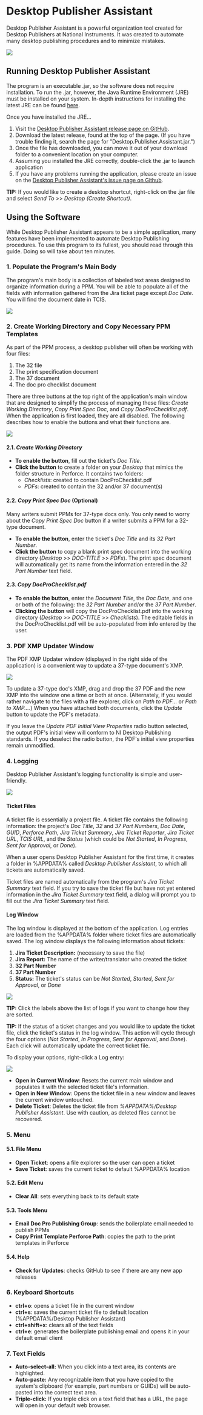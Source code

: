 # Desktop Publisher Assistant

Desktop Publisher Assistant is a powerful organization tool created for Desktop Publishers at National Instruments. It was created to automate many desktop publishing procedures and to minimize mistakes.

![](readme-images/main-application.PNG)

## Running Desktop Publisher Assistant

The program is an executable .jar, so the software does not require installation. To run the .jar, however, the Java Runtime Environment (JRE) must be installed on your system. In-depth instructions for installing the latest JRE can be found [here](https://docs.oracle.com/goldengate/1212/gg-winux/GDRAD/java.htm#BGBFJHAB).

Once you have installed the JRE...

1. Visit the [Desktop Publisher Assistant release page on GitHub](https://github.com/alexporrello/DesktopPublisherAssistant/releases).
2. Download the latest release, found at the top of the page. (If you have trouble finding it, search the page for "Desktop.Publisher.Assistant.jar.")
3. Once the file has downloaded, you can move it out of your download folder to a convenient location on your computer.
4. Assuming you installed the JRE correctly, double-click the .jar to launch application 
5. If you have any problems running the application, please create an issue on the [Desktop Publisher Assistant's issue page on Github](https://github.com/alexporrello/DesktopPublisherAssistant/issues).

**TIP:** If you would like to create a desktop shortcut, right-click on the .jar file and select *Send To* >> *Desktop (Create Shortcut)*.

## Using the Software

While Desktop Publisher Assistant appears to be a simple application, many features have been implemented to automate Desktop Publishing procedures. To use this program to its fullest, you should read through this guide. Doing so will take about ten minutes.

### 1. Populate the Program's Main Body

The program's main body is a collection of labeled text areas designed to organize information during a PPM. You will be able to populate all of the fields with information gathered from the Jira ticket page except _Doc Date_. You will find the document date in TCIS.

![](readme-images/main-body.PNG)

### 2. Create Working Directory and Copy Necessary PPM Templates

As part of the PPM process, a desktop publisher will often be working with four files:

1. The 32 file
2. The print specification document
3. The 37 document
4. The doc pro checklist document

There are three buttons at the top right of the application's main window that are designed to simplify the process of managing these files: _Create Working Directory_, _Copy Print Spec Doc_, and _Copy DocProChecklist.pdf_. When the application is first loaded, they are all disabled. The following describes how to enable the buttons and what their functions are.

![](readme-images/buttons.PNG)

#### 2.1. _Create Working Directory_

* **To enable the button**, fill out the ticket's _Doc Title_.
* **Click the button** to create a folder on your _Desktop_ that mimics the folder structure in Perforce. It contains two folders:
    * _Checklists_: created to contain DocProChecklist.pdf
    * _PDFs_: created to contain the 32 and/or 37 document(s)

#### 2.2. _Copy Print Spec Doc_ (Optional)

Many writers submit PPMs for 37-type docs only. You only need to worry about the _Copy Print Spec Doc_ button if a writer submits a PPM for a 32-type document.

* **To enable the button**, enter the ticket's _Doc Title_ and its _32 Part Number_.
* **Click the button** to copy a blank print spec document into the working directory (_Desktop_ >> _DOC-TITLE_ >> _PDFs_). The print spec document will automatically get its name from the information entered in the _32 Part Number_ text field.

#### 2.3. _Copy DocProChecklist.pdf_

* **To enable the button**, enter the _Document Title_, the _Doc Date_, and one or both of the following: the _32 Part Number_ and/or the _37 Part Number_.
* **Clicking the button** will copy the DocProChecklist.pdf into the working directory (_Desktop_ >> _DOC-TITLE_ >> _Checklists_). The editable fields in the DocProChecklist.pdf will be auto-populated from info entered by the user.

### 3. PDF XMP Updater Window

The PDF XMP Updater window (displayed in the right side of the application) is a convenient way to update a 37-type document's XMP.

![](readme-images/xmp-updater.PNG)

To update a 37-type doc's XMP, drag and drop the 37 PDF and the new XMP into the window one a time or both at once. (Alternately, if you would rather navigate to the files with a file explorer, click on _Path to PDF..._ or _Path to XMP..._.) When you have attached both documents, click the _Update_ button to update the PDF's metadata.

If you leave the _Update PDF Initial View Properties_ radio button selected, the output PDF's initial view will conform to NI Desktop Publishing standards. If you deselect the radio button, the PDF's initial view properties remain unmodified.

### 4. Logging

Desktop Publisher Assistant's logging functionality is simple and user-friendly. 

![](readme-images/log.PNG)

#### Ticket Files

A ticket file is essentially a project file. A ticket file contains the following information: the project's _Doc Title_, _32_ and _37 Part Numbers_, _Doc Date_, _GUID_, _Perforce Path_, _Jira Ticket Summary_, _Jira Ticket Reporter_, _Jira Ticket URL_, _TCIS URL_, and the _Status_ (which could be _Not Started_, _In Progress_, _Sent for Approval_, or _Done_).

When a user opens Desktop Publisher Assistant for the first time, it creates a folder in %APPDATA% called _Desktop Publisher Assistant_, to which all tickets are automatically saved. 

Ticket files are named automatically from the program's _Jira Ticket Summary_ text field. If you try to save the ticket file but have not yet entered information in the _Jira Ticket Summary_ text field, a dialog will prompt you to fill out the _Jira Ticket Summary_ text field.

#### Log Window

The log window is displayed at the bottom of the application. Log entries are loaded from the %APPDATA% folder where ticket files are automatically saved. The log window displays the following information about tickets:

1. **Jira Ticket Description:** (necessary to save the file)
2. **Jira Report:** The name of the writer/translator who created the ticket
3. **32 Part Number**
4. **37 Part Number**
5. **Status:** The ticket's status can be _Not Started_, _Started_, _Sent for Approval_, or _Done_

![](readme-images/log-top.PNG)

**TIP:** Click the labels above the list of logs if you want to change how they are sorted.

**TIP:** If the status of a ticket changes and you would like to update the ticket file, click the ticket's status in the log window. This action will cycle through the four options (_Not Started_, _In Progress_, _Sent for Approval_, and _Done_). Each click will automatically update the correct ticket file.

To display your options, right-click a Log entry:

![](readme-images/context-menu.PNG)

* **Open in Current Window**: Resets the current main window and populates it with the selected ticket file's information.
* **Open in New Window**: Opens the ticket file in a new window and leaves the current window untouched.
* **Delete Ticket**: Deletes the ticket file from _%APPDATA%/Desktop Publisher Assistant_. Use with caution, as deleted files cannot be recovered.

### 5. Menu

#### 5.1. File Menu

* **Open Ticket**: opens a file explorer so the user can open a ticket
* **Save Ticket**: saves the current ticket to default %APPDATA% location

#### 5.2. Edit Menu

* **Clear All**: sets everything back to its default state

#### 5.3. Tools Menu

* **Email Doc Pro Publishing Group**: sends the boilerplate email needed to publish PPMs
* **Copy Print Template Perforce Path**: copies the path to the print templates in Perforce

#### 5.4. Help

* **Check for Updates**: checks GitHub to see if there are any new app releases

### 6. Keyboard Shortcuts

* **ctrl+o**: opens a ticket file in the current window
* **ctrl+s**: saves the current ticket file to default location (%APPDATA%/Desktop Publisher Assistant)
* **ctrl+shift+x**: clears all of the text fields
* **ctrl+e**: generates the boilerplate publishing email and opens it in your default email client

### 7. Text Fields

* **Auto-select-all:** When you click into a text area, its contents are highlighted.
* **Auto-paste:** Any recognizable item that you have copied to the system's clipboard (for example, part numbers or GUIDs) will be auto-pasted into the correct text area.
* **Triple-click:** If you triple click on a text field that has a URL, the page will open in your default web browser.